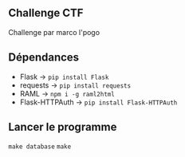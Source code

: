 ## Challenge CTF

Challenge par marco l'pogo

## Dépendances

- Flask -> `pip install Flask`
- requests -> `pip install requests`
- RAML -> `npm i -g raml2html`
- Flask-HTTPAuth -> `pip install Flask-HTTPAuth`


## Lancer le programme

`make database`
`make`
